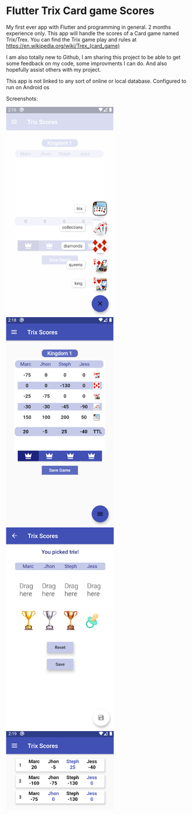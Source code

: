 # Flutter Trix Card game Scores

My first ever app with Flutter and programming in general. 2 months experience only.
This app will handle the scores of a Card game named Trix/Trex.
You can find the Trix game play and rules at https://en.wikipedia.org/wiki/Trex_(card_game)

I am also totally new to Github, I am sharing this project to be able to get some feedback on my code, some improvments I can do. And also hopefully assist others with my project.

This app is not linked to any sort of online or local database. Configured to run on Android os

Screenshots:

![](/screenshot1.png)
![](/screenshot2.png)
![](/screenshot3.png)
![](/screenshot4.png)
